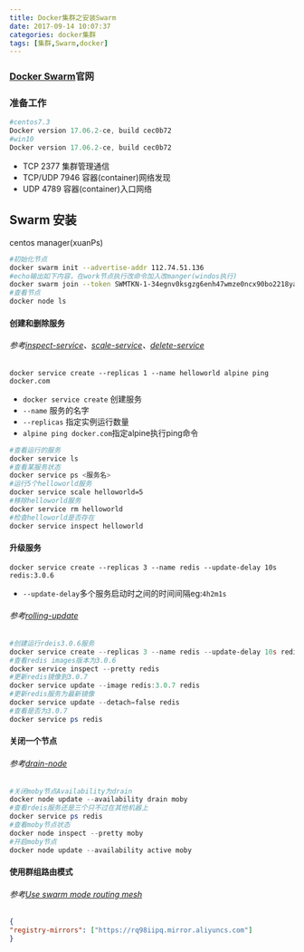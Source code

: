 ```yaml
---
title: Docker集群之安装Swarm
date: 2017-09-14 10:07:37
categories: docker集群
tags: [集群,Swarm,docker]
---
```

### [Docker Swarm](https://docs.docker.com/engine/swarm/)官网

### 准备工作

```powershell
#centos7.3
Docker version 17.06.2-ce, build cec0b72
#win10
Docker version 17.06.2-ce, build cec0b72
```

* TCP 2377 集群管理通信
* TCP/UDP 7946 容器(container)网络发现
* UDP 4789 容器(container)入口网络

## Swarm 安装

centos manager(xuanPs)

```sh
#初始化节点
docker swarm init --advertise-addr 112.74.51.136
#echo输出如下内容，在work节点执行改命令加入改manger(windos执行)
docker swarm join --token SWMTKN-1-34egnv0ksgzg6enh47wmze0ncx90bo2218yaetm88p6s028i2s-c46n408x51lklv1n3myhmpt1a 112.74.51.136:2377
#查看节点
docker node ls
```

#### 创建和删除服务

###### 参考[inspect-service](https://docs.docker.com/engine/swarm/swarm-tutorial/inspect-service/)、[scale-service](https://docs.docker.com/engine/swarm/swarm-tutorial/scale-service/)、[delete-service](https://docs.docker.com/engine/swarm/swarm-tutorial/delete-service/)

`docker service create --replicas 1 --name helloworld alpine ping docker.com`

* `docker service create` 创建服务
* `--name` 服务的名字
* `--replicas` 指定实例运行数量
* `alpine ping docker.com`指定alpine执行ping命令

```sh
#查看运行的服务
docker service ls
#查看某服务状态
docker service ps <服务名>
#运行5个helloworld服务
docker service scale helloworld=5
#移除helloworld服务
docker service rm helloworld
#检查helloworld是否存在
docker service inspect helloworld
```

#### 升级服务

`docker service create --replicas 3 --name redis --update-delay 10s redis:3.0.6`

* `--update-delay`多个服务启动时之间的时间间隔eg:`4h2m1s`

###### 参考[rolling-update](https://docs.docker.com/engine/swarm/swarm-tutorial/rolling-update/)

```powershell
#创建运行rdeis3.0.6服务
docker service create --replicas 3 --name redis --update-delay 10s redis:3.0.6
#查看redis images版本为3.0.6
docker service inspect --pretty redis
#更新redis镜像到3.0.7
docker service update --image redis:3.0.7 redis
#更新redis服务为最新镜像
docker service update --detach=false redis
#查看是否为3.0.7
docker service ps redis
```

#### 关闭一个节点

###### 参考[drain-node](https://docs.docker.com/engine/swarm/swarm-tutorial/drain-node/)

```powershell
#关闭moby节点Availability为drain
docker node update --availability drain moby
#查看rdeis服务还是三个只不过在其他机器上
docker service ps redis
#查看moby节点状态
docker node inspect --pretty moby
#开启moby节点
docker node update --availability active moby
```

#### 使用群组路由模式

###### 参考[Use swarm mode routing mesh](https://docs.docker.com/engine/swarm/ingress/)

  ```json
{
  "registry-mirrors": ["https://rq98iipq.mirror.aliyuncs.com"]
}
  ```
